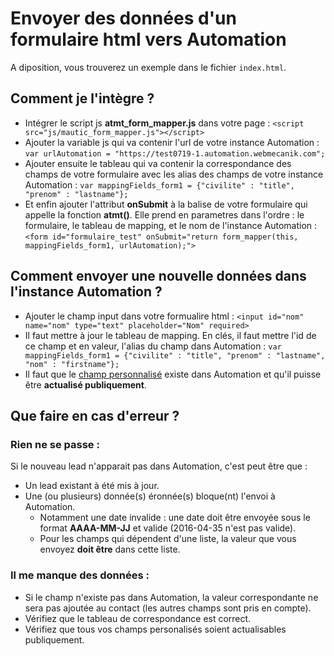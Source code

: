 # Envoyer des données d'un formulaire html vers Automation

A diposition, vous trouverez un exemple dans le fichier ``index.html``.

## Comment je l'intègre ? 
* Intégrer le script js **atmt_form_mapper.js** dans votre page : ``<script src="js/mautic_form_mapper.js"></script>``
* Ajouter la variable js qui va contenir l'url de votre instance Automation : ``var urlAutomation = "https://test0719-1.automation.webmecanik.com";``
* Ajouter ensuite le tableau qui va contenir la correspondance des champs de votre formulaire avec les alias des champs de votre instance Automation : ``var mappingFields_form1 = {"civilite" : "title", "prenom" : "lastname"};``
* Et enfin ajouter l'attribut **onSubmit** à la balise de votre formulaire qui appelle la fonction **atmt()**. Elle prend en parametres dans l'ordre : le formulaire, le tableau de mapping, et le nom de l'instance Automation :``<form id="formulaire_test" onSubmit="return form_mapper(this, mappingFields_form1, urlAutomation);">``


## Comment envoyer une nouvelle données dans l'instance Automation  ?
* Ajouter le champ input dans votre formualire html : ``<input id="nom" name="nom" type="text" placeholder="Nom" required>``
* Il faut mettre à jour le tableau de mapping. En clés, il faut mettre l'id de ce champ et en valeur, l'alias du champ dans Automation : ``var mappingFields_form1 = {"civilite" : "title", "prenom" : "lastname", "nom" : "firstname"};``
* Il faut que le [champ personnalisé](http://fr.support.webmecanik.com/leads/manage_fields.html#nouveau-champ) existe dans Automation et qu'il puisse être **actualisé publiquement**.

## Que faire en cas d'erreur ?

### Rien ne se passe :
Si le nouveau lead n'apparait pas dans Automation, c'est peut être que :
* Un lead existant à été mis à jour.
* Une (ou plusieurs) donnée(s) éronnée(s) bloque(nt) l'envoi à Automation.
	* Notamment une date invalide : une date doit être envoyée sous le format **AAAA-MM-JJ** et valide (2016-04-35 n'est pas valide). 
	* Pour les champs qui dépendent d'une liste, la valeur que vous envoyez **doit être** dans cette liste.	

### Il me manque des données :
* Si le champ n'existe pas dans Automation, la valeur correspondante ne sera pas ajoutée au contact (les autres champs sont pris en compte).
* Vérifiez que le tableau de correspondance est correct. 
* Vérifiez que tous vos champs personalisés soient actualisables publiquement.
